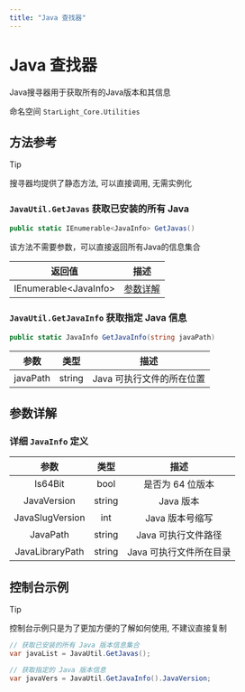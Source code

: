 ```yaml
---
title: "Java 查找器"
---
```


# Java 查找器

Java搜寻器用于获取所有的Java版本和其信息

命名空间 `StarLight_Core.Utilities`

## 方法参考

> [!TIP]
> 搜寻器均提供了静态方法, 可以直接调用, 无需实例化

### `JavaUtil.GetJavas` 获取已安装的所有 Java

```csharp
public static IEnumerable<JavaInfo> GetJavas()
```

该方法不需要参数，可以直接返回所有Java的信息集合

| 返回值                     | 描述                                        |
|-------------------------|-------------------------------------------|
| IEnumerable\<JavaInfo\> | [参数详解](/Fetcher/Java.html#详细-javainfo-定义) |

### `JavaUtil.GetJavaInfo` 获取指定 Java 信息

```csharp
public static JavaInfo GetJavaInfo(string javaPath)
```

|    参数    |   类型   |       描述        |
|:--------:|:------:|:---------------:|
| javaPath | string | Java 可执行文件的所在位置 |

## 参数详解

### 详细 `JavaInfo` 定义

|       参数        |   类型   |      描述      |
|:---------------:|:------:|:------------:|
|     Is64Bit     |  bool  |  是否为 64 位版本  |
|   JavaVersion   | string |   Java 版本    |
| JavaSlugVersion |  int   |  Java 版本号缩写  |
|    JavaPath     | string | Java 可执行文件路径 |
| JavaLibraryPath | string |  Java 可执行文件所在目录   |

## 控制台示例

>[!TIP]
>控制台示例只是为了更加方便的了解如何使用, 不建议直接复制

```csharp
// 获取已安装的所有 Java 版本信息集合
var javaList = JavaUtil.GetJavas();

// 获取指定的 Java 版本信息
var javaVers = JavaUtil.GetJavaInfo().JavaVersion;
```

